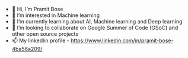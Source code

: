 - 👋 Hi, I’m Pramit Bose
- 👀 I’m interested in Machine learning
- 🌱 I’m currently learning about AI, Machine learning and Deep learning
- 💞️ I’m looking to collaborate on Google Summer of Code (GSoC) and other open source projects
- 📫 My linkedlin profile - https://www.linkedin.com/in/pramit-bose-4ba56a209/

<!---
pramitbose2024/pramitbose2024 is a ✨ special ✨ repository because its `README.md` (this file) appears on your GitHub profile.
You can click the Preview link to take a look at your changes.
--->
